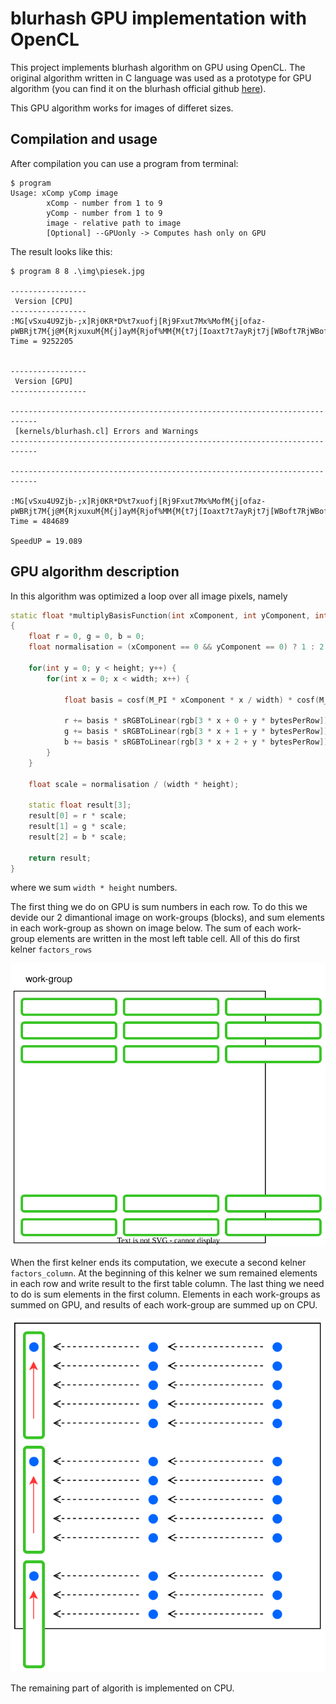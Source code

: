 # blurhash GPU implementation with OpenCL

This project implements blurhash algorithm on GPU using OpenCL. The original algorithm written in C language was used as a prototype for GPU algorithm (you can find it on the blurhash official github [here](https://github.com/woltapp/blurhash)).

This GPU algorithm works for images of differet sizes.

## Compilation and usage

After compilation you can use a program from terminal:
```
$ program
Usage: xComp yComp image
        xComp - number from 1 to 9
        yComp - number from 1 to 9
        image - relative path to image
        [Optional] --GPUonly -> Computes hash only on GPU
```
The result looks like this:
```  
$ program 8 8 .\img\piesek.jpg

-----------------
 Version [CPU]
-----------------
:MG[vSxu4U9Zjb-;x]Rj0KR*D%t7xuofj[Rj9Fxut7Mx%MofM{j[ofaz-pWBRjt7M{j@M{RjxuxuM{M{j]ayM{Rjof%MM{M{t7j[Ioaxt7t7ayRjt7j[WBoft7RjWBofj[of
Time = 9252205


-----------------
 Version [GPU]
-----------------

----------------------------------------------------------------------------
 [kernels/blurhash.cl] Errors and Warnings
----------------------------------------------------------------------------

----------------------------------------------------------------------------

:MG[vSxu4U9Zjb-;x]Rj0KR*D%t7xuofj[Rj9Fxut7Mx%MofM{j[ofaz-pWBRjt7M{j@M{RjxuxuM{M{j]ayM{Rjof%MM{M{t7j[Ioaxt7t7ayRjt7j[WBoft7RjWBofj[of
Time = 484689

SpeedUP = 19.089

```


## GPU algorithm description

In this algorithm was optimized a loop over all image pixels, namely

```C++
static float *multiplyBasisFunction(int xComponent, int yComponent, int width, int height, uint8_t *rgb, size_t bytesPerRow) 
{
	float r = 0, g = 0, b = 0;
	float normalisation = (xComponent == 0 && yComponent == 0) ? 1 : 2;

	for(int y = 0; y < height; y++) {
		for(int x = 0; x < width; x++) {
			
			float basis = cosf(M_PI * xComponent * x / width) * cosf(M_PI * yComponent * y / height);
			
			r += basis * sRGBToLinear(rgb[3 * x + 0 + y * bytesPerRow]);
			g += basis * sRGBToLinear(rgb[3 * x + 1 + y * bytesPerRow]);
			b += basis * sRGBToLinear(rgb[3 * x + 2 + y * bytesPerRow]);
		}
	}

	float scale = normalisation / (width * height);

	static float result[3];
	result[0] = r * scale;
	result[1] = g * scale;
	result[2] = b * scale;

	return result;
}
```

where we sum `width * height` numbers. 

The first thing we do on GPU is sum numbers in each row. To do this we devide our 2 dimantional image on work-groups (blocks), and sum elements in each work-group as shown on image below. The sum of each work-group elements are written in the most left table cell. All of this do first kelner `factors_rows`

![Sum elements in rows](/documentation/sum_rows.svg)

When the first kelner ends its computation, we execute a second kelner `factors_column`. At the beginning of this kelner we sum remained elements in each row and write result to the first table column. The last thing we need to do is sum elements in the first column. Elements in each work-groups as summed on GPU, and results of each work-group are summed up on CPU.

![Sum elements in column](/documentation/sum_column.svg)

The remaining part of algorith is implemented on CPU.